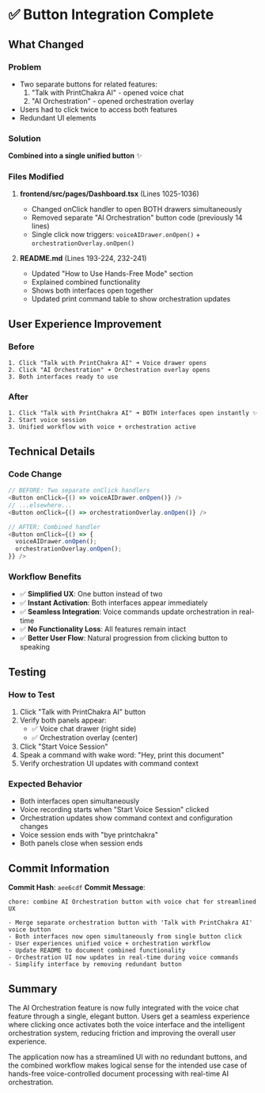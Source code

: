# ✅ Button Integration Complete

## What Changed

### Problem
- Two separate buttons for related features:
  1. "Talk with PrintChakra AI" - opened voice chat
  2. "AI Orchestration" - opened orchestration overlay
- Users had to click twice to access both features
- Redundant UI elements

### Solution
**Combined into a single unified button** ✨

### Files Modified
1. **frontend/src/pages/Dashboard.tsx** (Lines 1025-1036)
   - Changed onClick handler to open BOTH drawers simultaneously
   - Removed separate "AI Orchestration" button code (previously 14 lines)
   - Single click now triggers: `voiceAIDrawer.onOpen()` + `orchestrationOverlay.onOpen()`

2. **README.md** (Lines 193-224, 232-241)
   - Updated "How to Use Hands-Free Mode" section
   - Explained combined functionality
   - Shows both interfaces open together
   - Updated print command table to show orchestration updates

## User Experience Improvement

### Before
```
1. Click "Talk with PrintChakra AI" ➜ Voice drawer opens
2. Click "AI Orchestration" ➜ Orchestration overlay opens
3. Both interfaces ready to use
```

### After
```
1. Click "Talk with PrintChakra AI" ➜ BOTH interfaces open instantly ✨
2. Start voice session
3. Unified workflow with voice + orchestration active
```

## Technical Details

### Code Change
```typescript
// BEFORE: Two separate onClick handlers
<Button onClick={() => voiceAIDrawer.onOpen()} />
// ...elsewhere...
<Button onClick={() => orchestrationOverlay.onOpen()} />

// AFTER: Combined handler
<Button onClick={() => {
  voiceAIDrawer.onOpen();
  orchestrationOverlay.onOpen();
}} />
```

### Workflow Benefits
- ✅ **Simplified UX**: One button instead of two
- ✅ **Instant Activation**: Both interfaces appear immediately
- ✅ **Seamless Integration**: Voice commands update orchestration in real-time
- ✅ **No Functionality Loss**: All features remain intact
- ✅ **Better User Flow**: Natural progression from clicking button to speaking

## Testing

### How to Test
1. Click "Talk with PrintChakra AI" button
2. Verify both panels appear:
   - ✅ Voice chat drawer (right side)
   - ✅ Orchestration overlay (center)
3. Click "Start Voice Session"
4. Speak a command with wake word: "Hey, print this document"
5. Verify orchestration UI updates with command context

### Expected Behavior
- Both interfaces open simultaneously
- Voice recording starts when "Start Voice Session" clicked
- Orchestration updates show command context and configuration changes
- Voice session ends with "bye printchakra"
- Both panels close when session ends

## Commit Information

**Commit Hash**: `aee6cdf`
**Commit Message**: 
```
chore: combine AI Orchestration button with voice chat for streamlined UX

- Merge separate orchestration button with 'Talk with PrintChakra AI' voice button
- Both interfaces now open simultaneously from single button click
- User experiences unified voice + orchestration workflow
- Update README to document combined functionality
- Orchestration UI now updates in real-time during voice commands
- Simplify interface by removing redundant button
```

## Summary

The AI Orchestration feature is now fully integrated with the voice chat feature through a single, elegant button. Users get a seamless experience where clicking once activates both the voice interface and the intelligent orchestration system, reducing friction and improving the overall user experience.

The application now has a streamlined UI with no redundant buttons, and the combined workflow makes logical sense for the intended use case of hands-free voice-controlled document processing with real-time AI orchestration.
